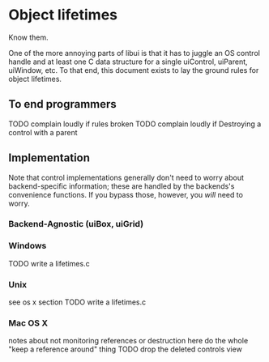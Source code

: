 # Object lifetimes

Know them.

One of the more annoying parts of libui is that it has to juggle an OS control handle and at least one C data structure for a single uiControl, uiParent, uiWindow, etc. To that end, this document exists to lay the ground rules for object lifetimes.

## To end programmers

TODO complain loudly if rules broken
TODO complain loudly if Destroying a control with a parent

## Implementation

Note that control implementations generally don't need to worry about backend-specific information; these are handled by the backends's convenience functions. If you bypass those, however, you *will* need to worry.

### Backend-Agnostic (uiBox, uiGrid)

### Windows

TODO write a lifetimes.c

### Unix

see os x section
TODO write a lifetimes.c

### Mac OS X

notes about not monitoring references or destruction here
do the whole "keep a reference around" thing
TODO drop the deleted controls view
